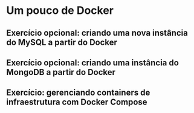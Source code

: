 # Um pouco de Docker

## Exercício opcional: criando uma nova instância do MySQL a partir do Docker

## Exercício opcional: criando uma instância do MongoDB a partir do Docker

## Exercício: gerenciando containers de infraestrutura com Docker Compose
